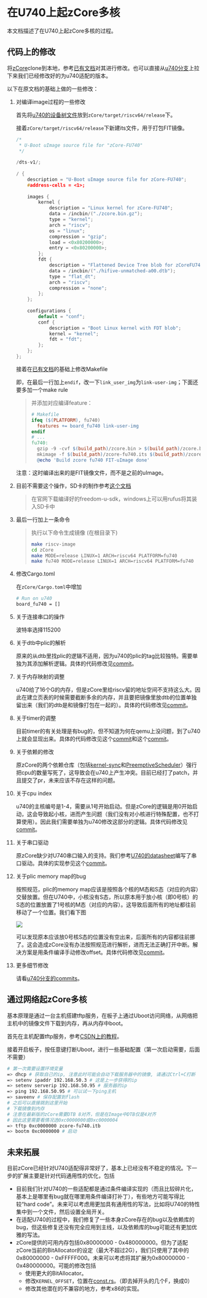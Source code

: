 # 在U740上起zCore多核

本文档描述了在U740上起zCore多核的过程。

## 代码上的修改

将[zCore](https://github.com/rcore-os/zCore)clone到本地，参考[已有文档](./参考资料/doc.pdf)对其进行修改。也可以直接从[u740分支](https://github.com/OSLab-zCore/zCore/commits/u740)上拉下来我们已经修改好的为u740适配的版本。

以下在原文档的基础上做的一些修改：

1. 对编译image过程的一些修改

    首先将[u740的设备树文件](./资源文件/hifive-unmatched-a00.dtb)放到`zCore/target/riscv64/release`下。

    接着`zCore/target/riscv64/release`下新建its文件，用于打包FIT镜像。

    ```c++
    /*
     * U-Boot uImage source file for "zCore-FU740"
     */
     
    /dts-v1/;
     
    / {
        description = "U-Boot uImage source file for zCore-FU740";
        #address-cells = <1>;
     
        images {
            kernel {
                description = "Linux kernel for zCore-FU740";
                data = /incbin/("./zcore.bin.gz");
                type = "kernel";
                arch = "riscv";
                os = "linux";
                compression = "gzip";
                load = <0x80200000>;
                entry = <0x80200000>;
            };
            fdt {
                description = "Flattened Device Tree blob for zCoreFU740";
                data = /incbin/("./hifive-unmatched-a00.dtb");
                type = "flat_dt";
                arch = "riscv";
                compression = "none";
            };
        };
     
        configurations {
            default = "conf";
            conf {
                description = "Boot Linux kernel with FDT blob";
                kernel = "kernel";
                fdt = "fdt";
            };
        };
    };
    ```

    接着在[已有文档](./参考资料/doc.pdf)的基础上修改Makefile

    即，在最后一行加上`endif`，改一下`link_user_img`为`link-user-img`；下面还要多加一个make rule

    > 并添加对应编译feature：  
    >
    > ```makefile
    > # Makefile
    > ifeq ($(PLATFORM), fu740)
    > 	features += board_fu740 link-user-img
    > endif
    > # ...
    > fu740:
    > 	gzip -9 -cvf $(build_path)/zcore.bin > $(build_path)/zcore.bin.gz
    > 	mkimage -f $(build_path)/zcore-fu740.its $(build_path)/zcore-fu740.itb
    > 	@echo 'Build zcore fu740 FIT-uImage done'
    > ```

    注意：这时编译出来的是FIT镜像文件，而不是之前的uImage。

2. 目前不需要这个操作，SD卡的制作参考[这个文档](./制作SD卡流程文档.md)

   >在官网下载编译好的freedom-u-sdk，windows上可以用rufus将其装入SD卡中  

3. 最后一行加上一条命令

   >执行以下命令生成镜像 (在根目录下) 
   >
   >```bash
   >make riscv-image
   >cd zCore
   >make MODE=release LINUX=1 ARCH=riscv64 PLATFORM=fu740
   >make fu740 MODE=release LINUX=1 ARCH=riscv64 PLATFORM=fu740
   >```

4. 修改Cargo.toml

   在`zCore/Cargo.toml`中增加

   ```bash
   # Run on u740
   board_fu740 = []
   ```

5. 关于连接串口的操作

    波特率选择115200

6. 关于dtb中plic的解析

    原来的从dtb里找plic的逻辑不适用，因为u740的plic的tag比较独特。需要单独为其添加解析逻辑。具体的代码修改见[commit](https://github.com/OSLab-zCore/zCore/commit/e83600f39b0cdc03572cb09881d4a862c3426649)。

7. 关于内存映射的调整

    u740给了16个G的内存，但是zCore里给riscv留的地址空间不支持这么大。因此在建立页表的时候需要截断多余的内存，并且要把镜像里放dtb的位置单独留出来（我们的dtb是和镜像打包在一起的）。具体的代码修改见[commit](https://github.com/OSLab-zCore/zCore/commit/aad823267441d8eaae7ffbe450b7e1694e612e82)。

8. 关于timer的调整

    目前timer的有关处理是有bug的，但不知道为何在qemu上没问题，到了u740上就会显现出来。具体的代码修改见这个[commit](https://github.com/OSLab-zCore/zCore/commit/25b73d73407b1abb065bc7951a38f77bf822cf8b)和这个[commit](https://github.com/OSLab-zCore/zCore/commit/af152b62f791e6cd79af6f7521d8200af5777f30)。

9. 关于依赖的修改

    原zCore的两个依赖仓库（包括[kernel-sync](https://github.com/DeathWish5/kernel-sync)和[PreemptiveScheduler](https://github.com/DeathWish5/PreemptiveScheduler)）强行把cpu的数量写死了，这导致会在u740上产生冲突。目前已经打了patch，并且提交了pr，未来应该不存在这样的问题。

10. 关于cpu index

    u740的主核编号是1-4，需要从1号开始启动。但是zCore的逻辑是用0开始启动，这会导致起小核，进而产生问题（我们没有对小核进行特殊配置，也不打算使用）。因此我们需要单独为u740修改这部分的逻辑。具体代码修改见[commit](https://github.com/OSLab-zCore/zCore/commit/6b1d0d4624a8cc19f7a86749ff8aa31a2fb3fd49)。

11. 关于串口驱动

     原zCore缺少对U740串口输入的支持。我们参考[U740的datasheet](https://sifive.cdn.prismic.io/sifive/1a82e600-1f93-4f41-b2d8-86ed8b16acba_fu740-c000-manual-v1p6.pdf)编写了串口驱动。具体的实现参见这个[commit](https://github.com/OSLab-zCore/zCore/commit/494eb6249a266fd00e55e4ae9022ddde04ff3e94)。

12. 关于plic memory map的bug

     按照规范，plic的memory map应该是按照各个核的M态和S态（对应的内容）交替放置。但在U740中，小核没有S态，所以原本用于放小核（即0号核）的S态的位置放置了1号核的M态（对应的内容）。这导致后面所有的地址都往前移动了一个位置。我们看下图

     ![](图片/plic_memory_map.png)

     可以发现原本应该放0号核S态的位置没有空出来，后面所有的内容都往前挪了。这会造成zCore没有办法按照规范进行解析，进而无法正确打开中断。解决方案是用条件编译手动修改offset。具体代码修改见[commit](https://github.com/OSLab-zCore/zCore/commit/b6988ffd9b9016f3fa771e4261c8f67393d4763b)。

13. 更多细节修改

      请看[u740分支的commits](https://github.com/OSLab-zCore/zCore/commits/u740)。

## 通过网络起zCore多核

基本原理是通过一台主机搭建tftp服务，在板子上通过Uboot访问网络，从网络把主机中的镜像文件下载到内存，再从内存中boot。

首先在主机配置tftp服务，参考[CSDN上的教程](https://blog.csdn.net/weixin_45309916/article/details/109178659?utm_medium=distribute.pc_relevant.none-task-blog-2~default~baidujs_title~default-0.control&spm=1001.2101.3001.4242)。

接着开启板子，按任意键打断Uboot，进行一些基础配置（第一次启动需要，后面不需要）

```bash
# 第一次需要设置环境变量
=> dhcp # 获取自己的ip, 注意此时可能会自动下载服务器中的镜像, 请通过Ctrl+C打断
=> setenv ipaddr 192.168.50.3 # 这是上一步获得的ip
=> setenv serverip 192.168.50.95 # 服务器的ip
=> ping 192.168.50.95 # 可以试一下ping主机
=> saveenv # 保存配置到flash
# 之后可以直接跳到这里开始
# 下载镜像到内存
# 注意在最新版的zCore需要DTB 8对齐，但是在Image中DTB仅是4对齐
# 因此这里需要看情况选0xc0000000或0xc0000004
=> tftp 0xc0000000 zcore-fu740.itb
=> bootm 0xc0000000 # 启动
```

## 未来拓展

目前zCore已经针对U740适配得非常好了，基本上已经没有不稳定的情况。下一步的扩展主要是针对代码通用性的优化，包括

- 目前我们针对U740的一些适配都是通过条件编译实现的（而且比较碎片化，基本上是哪里有bug就在哪里用条件编译打补丁），有些地方可能写得比较“hard code”。未来可以考虑用更加具有通用性的写法，比如将U740的特性集中到一个文件，然后设置全局开关。
- 在适配U740的过程中，我们修复了一些本身zCore存在的bug以及依赖库的bug，但这些修复还没有完全应用到主线，以及依赖库的bug可能还有更加优雅的写法。
- zCore提供的可用内存包括0x80000000 - 0x480000000。但为了适配zCore当前的BitAllocator的设定（最大不超过2G），我们只使用了其中的0x80000000 - 0xFFFFF000。未来可以考虑将其扩展为0x80000000 - 0x480000000。可能的修改包括
  - 使用更大的BitAllocator。
  - 修改`KERNEL_OFFSET`，位置在[const.rs](https://github.com/OSLab-zCore/zCore/blob/u740/zCore/src/platform/riscv/consts.rs)。（即去掉开头的几个F，换成0）
  - 修改其他潜在的不兼容的地方，参考x86的实现。

